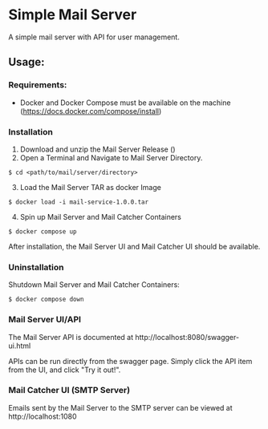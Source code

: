 # Simple Mail Server

A simple mail server with API for user management.

## Usage:
### Requirements:
- Docker and Docker Compose must be available on the machine (https://docs.docker.com/compose/install)

### Installation
1. Download and unzip the Mail Server Release ()
2. Open a Terminal and Navigate to Mail Server Directory.
```
$ cd <path/to/mail/server/directory> 
```
3. Load the Mail Server TAR as docker Image
```
$ docker load -i mail-service-1.0.0.tar
```
4. Spin up Mail Server and Mail Catcher Containers
```
$ docker compose up
```

After installation, the Mail Server UI and Mail Catcher UI should be available.

### Uninstallation
Shutdown Mail Server and Mail Catcher Containers:
```
$ docker compose down
```


### Mail Server UI/API
The Mail Server API is documented at 
http://localhost:8080/swagger-ui.html

APIs can be run directly from the swagger page. Simply click the API item from the UI, and click "Try it out!".



### Mail Catcher UI (SMTP Server)
Emails sent by the Mail Server to the SMTP server can be viewed at http://localhost:1080

